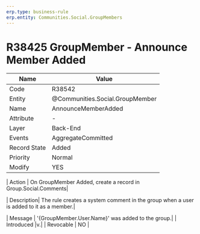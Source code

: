 ```yaml
---
erp.type: business-rule
erp.entity: Communities.Social.GroupMembers 
---
```


# R38425 GroupMember - Announce Member Added

| Name | Value |
| ---- | ----- |
| Code | R38542 |
| Entity | @Communities.Social.GroupMember |
| Name | AnnounceMemberAdded |
| Attribute | - |
| Layer | Back-End |
| Events | AggregateCommitted|
| Record State| Added|
| Priority | Normal |
| Modify | YES |

| Action | On GroupMember Added, create a record in Group.Social.Comments|

| Description| The rule creates a system comment in the group when a user is added to it as a member.|

| Message | '{GroupMember.User.Name}' was added to the group.|
| Introduced |v.|
| Revocable | NO |
